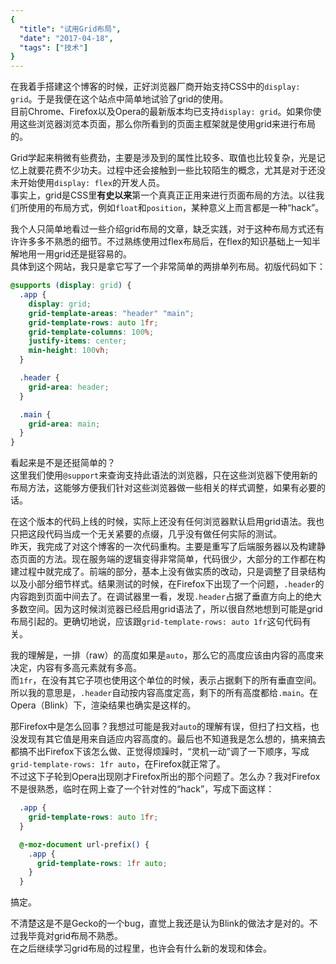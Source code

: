 ```yaml
---
{
  "title": "试用Grid布局",
  "date": "2017-04-18",
  "tags": ["技术"]
}
---
```


在我着手搭建这个博客的时候，正好浏览器厂商开始支持CSS中的`display: grid`。于是我便在这个站点中简单地试验了grid的使用。  
目前Chrome、Firefox以及Opera的最新版本均已支持`display: grid`。如果你使用这些浏览器浏览本页面，那么你所看到的页面主框架就是使用grid来进行布局的。

Grid学起来稍微有些费劲，主要是涉及到的属性比较多、取值也比较复杂，光是记忆上就要花费不少功夫。过程中还会接触到一些比较陌生的概念，尤其是对于还没未开始使用`display: flex`的开发人员。  
事实上，grid是CSS里**有史以来**第一个真真正正用来进行页面布局的方法。以往我们所使用的布局方式，例如`float`和`position`，某种意义上而言都是一种“hack”。

我个人只简单地看过一些介绍grid布局的文章，缺乏实践，对于这种布局方式还有许许多多不熟悉的细节。不过熟练使用过flex布局后，在flex的知识基础上一知半解地用一用grid还是挺容易的。  
具体到这个网站，我只是拿它写了一个非常简单的两排单列布局。初版代码如下：


```css
@supports (display: grid) {
  .app {
    display: grid;
    grid-template-areas: "header" "main";
    grid-template-rows: auto 1fr;
    grid-template-columns: 100%;
    justify-items: center;
    min-height: 100vh;
  }

  .header {
    grid-area: header;
  }

  .main {
    grid-area: main;
  }
}
```

看起来是不是还挺简单的？  
这里我们使用`@support`来查询支持此语法的浏览器，只在这些浏览器下使用新的布局方法，这能够方便我们针对这些浏览器做一些相关的样式调整，如果有必要的话。  

在这个版本的代码上线的时候，实际上还没有任何浏览器默认启用grid语法。我也只把这段代码当成一个无关紧要的点缀，几乎没有做任何实际的测试。  
昨天，我完成了对这个博客的一次代码重构。主要是重写了后端服务器以及构建静态页面的方法。现在服务端的逻辑变得非常简单，代码很少，大部分的工作都在构建过程中就完成了。前端的部分，基本上没有做实质的改动，只是调整了目录结构以及小部分细节样式。结果测试的时候，在Firefox下出现了一个问题，`.header`的内容跑到页面中间去了。在调试器里一看，发现`.header`占据了垂直方向上的绝大多数空间。因为这时候浏览器已经启用grid语法了，所以很自然地想到可能是grid布局引起的。更确切地说，应该跟`grid-template-rows: auto 1fr`这句代码有关。

我的理解是，一排（raw）的高度如果是`auto`，那么它的高度应该由内容的高度来决定，内容有多高元素就有多高。  
而`1fr`，在没有其它子项也使用这个单位的时候，表示占据剩下的所有垂直空间。  
所以我的意思是，`.header`自动按内容高度定高，剩下的所有高度都给`.main`。在Opera（Blink）下，渲染结果也确实是这样的。

那Firefox中是怎么回事？我想过可能是我对`auto`的理解有误，但扫了扫文档，也没发现有其它值是用来自适应内容高度的。最后也不知道我是怎么想的，搞来搞去都搞不出Firefox下该怎么做、正觉得烦躁时，“灵机一动”调了一下顺序，写成`grid-template-rows: 1fr auto`，在Firefox就正常了。  
不过这下子轮到Opera出现刚才Firefox所出的那个问题了。怎么办？我对Firefox不是很熟悉，临时在网上查了一个针对性的“hack”，写成下面这样：

```css
  .app {
    grid-template-rows: auto 1fr;
  }

  @-moz-document url-prefix() {
    .app {
      grid-template-rows: 1fr auto;
    }
  }

```

搞定。

不清楚这是不是Gecko的一个bug，直觉上我还是认为Blink的做法才是对的。不过我毕竟对grid布局不熟悉。  
在之后继续学习grid布局的过程里，也许会有什么新的发现和体会。